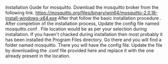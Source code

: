 Installation Guide for mosquitto. 
Download the mosquitto broker from the following link.
https://mosquitto.org/files/binary/win64/mosquitto-2.0.18-install-windows-x64.exe
After that follow the basic installation procedure . After completion of the installation process, Update the config file named mosquitto.conf . File location would be as per your selection during installation.
If you haven't chacked during installation then most probably it has been installed the Program Files directory. Go there and you will find a folder named mosquitto. There you will have the config file. Update the file
by downloading the .conf file provided here and replace it with the one already present in the location. 
